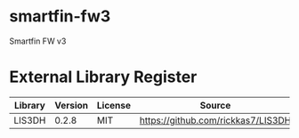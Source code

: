 # smartfin-fw3
Smartfin FW v3

# External Library Register
Library | Version | License | Source                                | Location
--------|---------|---------|---------------------------------------|---------
LIS3DH  | 0.2.8   | MIT     | https://github.com/rickkas7/LIS3DH    | lib/LIS3DH
